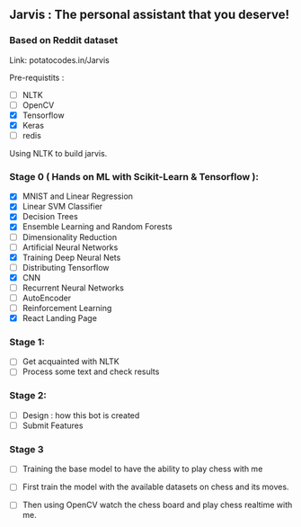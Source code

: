 ## Jarvis : The personal assistant that you deserve!
### Based on Reddit dataset

Link:
potatocodes.in/Jarvis

Pre-requistits : 
  - [ ] NLTK
  - [ ] OpenCV
  - [x] Tensorflow
  - [x] Keras
  - [ ] redis

Using NLTK to build jarvis.

### Stage 0 ( Hands on ML with Scikit-Learn & Tensorflow ):
  - [x] MNIST and Linear Regression
  - [x] Linear SVM Classifier
  - [x] Decision Trees
  - [x] Ensemble Learning and Random Forests
  - [ ] Dimensionality Reduction
  - [ ] Artificial Neural Networks
  - [X] Training Deep Neural Nets
  - [ ] Distributing Tensorflow
  - [x] CNN
  - [ ] Recurrent Neural Networks
  - [ ] AutoEncoder
  - [ ] Reinforcement Learning
  - [x] React Landing Page
  
### Stage 1:
  - [ ] Get acquainted with NLTK
  - [ ] Process some text and check results

### Stage 2:
  - [ ] Design : how this bot is created
  - [ ] Submit Features

### Stage 3
  - [ ] Training the base model to have the ability to play chess with me
  
  - [ ] First train the model with the available datasets on chess and its moves.
  
  - [ ] Then using OpenCV watch the chess board and play chess realtime with me.

